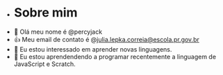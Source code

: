 - # Sobre mim
- 👋 Olá meu nome é @percyjack
- 👍 Meu email de contato é @julia.lepka.correia@escola.pr.gov.br
- 👀 Eu estou interessado em aprender novas linguagens.
- 🌱 Eu estou aprendendendo a programar recentemente a linguagem de JavaScript e Scratch.
